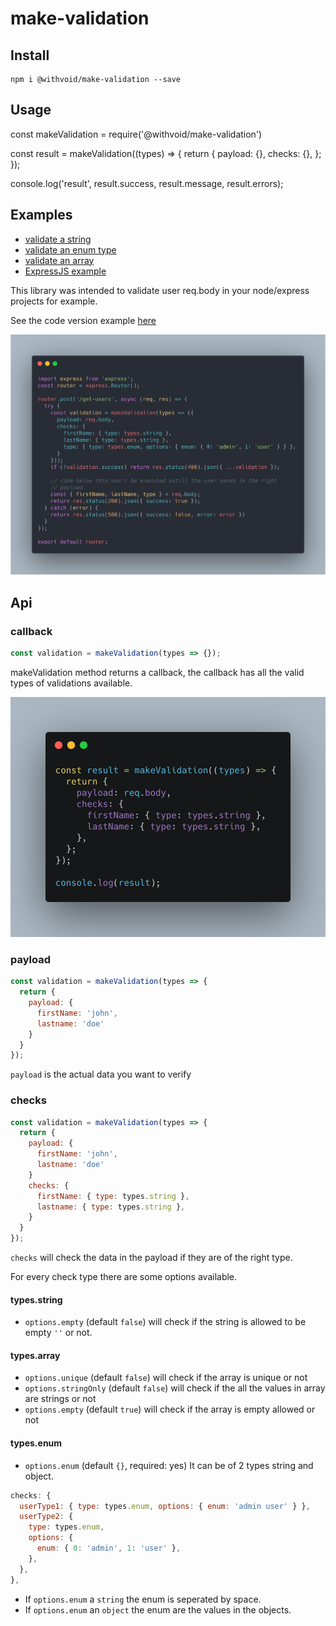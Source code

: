 # make-validation

## Install

```
npm i @withvoid/make-validation --save
```

## Usage

const makeValidation = require('@withvoid/make-validation')

const result = makeValidation((types) => {
  return {
    payload: {},
    checks: {},
  };
});

console.log('result', result.success, result.message, result.errors);

## Examples

- [validate a string](example/string.js)
- [validate an enum type](example/enum.js)
- [validate an array](example/array.js)
- [ExpressJS example](example/express-example.js)

This library was intended to validate user req.body in your node/express
projects for example.

See the code version example [here](example/express-example.js)

![express-example example](public/express-example.png?raw=true "express-example example")

## Api

### callback

```js
const validation = makeValidation(types => {});
```

makeValidation method returns a callback, the callback has all the valid
types of validations available.

![callback example](public/callback.png?raw=true "callback example")

### payload

```js
const validation = makeValidation(types => {
  return {
    payload: {
      firstName: 'john',
      lastname: 'doe'
    }
  }
});
```

`payload` is the actual data you want to verify

### checks

```js
const validation = makeValidation(types => {
  return {
    payload: {
      firstName: 'john',
      lastname: 'doe'
    }
    checks: {
      firstName: { type: types.string },
      lastname: { type: types.string },
    }
  }
});
```

`checks` will check the data in the payload if they are of the right type.

For every check type there are some options available.

#### types.string

- `options.empty` (default `false`) will check if the string is allowed to be
    empty `''` or not.

#### types.array

- `options.unique` (default `false`) will check if the array is unique or not
- `options.stringOnly` (default `false`) will check if the all the values in
    array are strings or not
- `options.empty` (default `true`) will check if the array is empty allowed or
    not

#### types.enum

- `options.enum` (default `{}`, required: yes) It can be of 2 types string and
    object.

```js
checks: {
  userType1: { type: types.enum, options: { enum: 'admin user' } },
  userType2: {
    type: types.enum,
    options: {
      enum: { 0: 'admin', 1: 'user' },
    },
  },
},
```

- If `options.enum` a `string` the enum is seperated by space.
- If `options.enum` an `object` the enum are the values in the objects.


